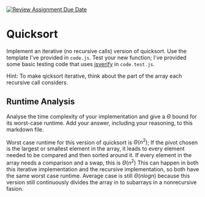 [![Review Assignment Due Date](https://classroom.github.com/assets/deadline-readme-button-24ddc0f5d75046c5622901739e7c5dd533143b0c8e959d652212380cedb1ea36.svg)](https://classroom.github.com/a/ZLHpg3lN)
# Quicksort

Implement an iterative (no recursive calls) version of quicksort. Use the
template I've provided in `code.js`. Test your new function; I've provided some
basic testing code that uses [jsverify](https://jsverify.github.io/) in
`code.test.js`.

Hint: To make qicksort iterative, think about the part of the array each
recursive call considers.

## Runtime Analysis

Analyse the time complexity of your implementation and give a $\Theta$ bound for
its worst-case runtime. Add your answer, including your reasoning, to this
markdown file.

Worst case runtime for this version of quicksort is $\Theta(n^2)$;
If the pivot chosen is the largest or smallest element in the array, it leads to every element needed to be compared and then sorted around it. If every element in the array needs a comparison and a swap, this is $\Theta(n^2)$ This can happen in both this iterative implementation and the recursive implementation, so both have the same worst case runtime. Average case is still $\Theta(nlogn)$ because this version still continuously divides the array in to subarrays in a nonrecursive fasion.

